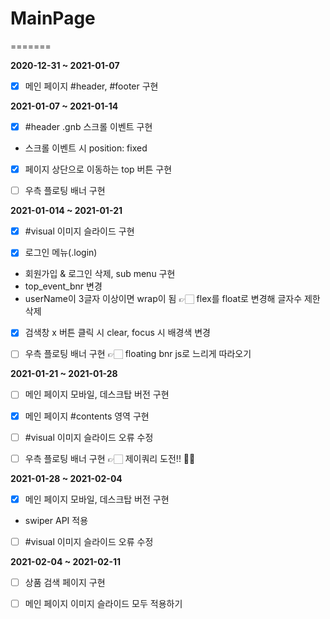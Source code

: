 # MainPage

=======

**2020-12-31 ~ 2021-01-07**

- [x] 메인 페이지 #header, #footer 구현


**2021-01-07 ~ 2021-01-14**

- [x] #header .gnb 스크롤 이벤트 구현
- 스크롤 이벤트 시 position: fixed

- [x] 페이지 상단으로 이동하는 top 버튼 구현

- [ ] 우측 플로팅 배너 구현


**2021-01-014 ~ 2021-01-21**

- [x] #visual 이미지 슬라이드 구현

- [x] 로그인 메뉴(.login)
- 회원가입 & 로그인 삭제, sub menu 구현
- top_event_bnr 변경
- userName이 3글자 이상이면 wrap이 됨 👉🏻 flex를 float로 변경해 글자수 제한 삭제

- [x] 검색창 x 버튼 클릭 시 clear, focus 시 배경색 변경

- [ ] 우측 플로팅 배너 구현 👉🏻 floating bnr js로 느리게 따라오기


**2021-01-21 ~ 2021-01-28**

- [ ] 메인 페이지 모바일, 데스크탑 버전 구현

- [x] 메인 페이지 #contents 영역 구현

- [ ] #visual 이미지 슬라이드 오류 수정

- [ ] 우측 플로팅 배너 구현 👉🏻 제이쿼리 도전!! 💪🏻


**2021-01-28 ~ 2021-02-04**

- [x] 메인 페이지 모바일, 데스크탑 버전 구현
- swiper API 적용

- [ ] #visual 이미지 슬라이드 오류 수정


**2021-02-04 ~ 2021-02-11**

- [ ] 상품 검색 페이지 구현

- [ ] 메인 페이지 이미지 슬라이드 모두 적용하기